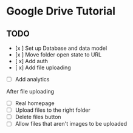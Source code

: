 # Google Drive Tutorial

## TODO

- [x ] Set up Database and data model
- [x ] Move folder open state to URL
- [ x] Add auth
- [ x] Add file uploading
- [ ] Add analytics

After file uploading

- [ ] Real homepage
- [ ] Upload files to the right folder
- [ ] Delete files button
- [ ] Allow files that aren't images to be uploaded
